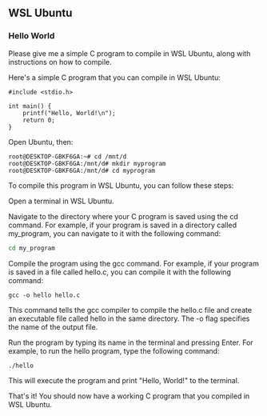 ## WSL Ubuntu

### Hello World

Please give me a simple C program to compile in WSL Ubuntu, along with instructions on how to compile.

Here's a simple C program that you can compile in WSL Ubuntu:

```arduino
#include <stdio.h>

int main() {
    printf("Hello, World!\n");
    return 0;
}
```

Open Ubuntu, then:

```
root@DESKTOP-GBKF6GA:~# cd /mnt/d
root@DESKTOP-GBKF6GA:/mnt/d# mkdir myprogram
root@DESKTOP-GBKF6GA:/mnt/d# cd myprogram
```

To compile this program in WSL Ubuntu, you can follow these steps:

Open a terminal in WSL Ubuntu.

Navigate to the directory where your C program is saved using the cd command. For example, if your program is saved in a directory called my_program, you can navigate to it with the following command:

```bash
cd my_program
```

Compile the program using the gcc command. For example, if your program is saved in a file called hello.c, you can compile it with the following command:

``` 
gcc -o hello hello.c
```

This command tells the gcc compiler to compile the hello.c file and create an executable file called hello in the same directory. The -o flag specifies the name of the output file.

Run the program by typing its name in the terminal and pressing Enter. For example, to run the hello program, type the following command:

```bash
./hello
```

This will execute the program and print "Hello, World!" to the terminal.

That's it! You should now have a working C program that you compiled in WSL Ubuntu.
